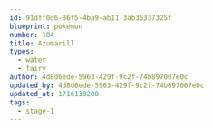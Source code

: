 ```yaml
---
id: 91dff0d6-86f5-4ba9-ab11-3ab36337325f
blueprint: pokemon
number: 184
title: Azumarill
types:
  - water
  - fairy
author: 4d8d6ede-5963-429f-9c2f-74b897007e0c
updated_by: 4d8d6ede-5963-429f-9c2f-74b897007e0c
updated_at: 1716138208
tags:
  - stage-1
---
```

